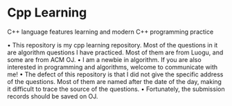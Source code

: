 # Cpp Learning
C++ language features learning and modern C++ programming practice

• This repository is my cpp learning repository. Most of the questions in it are algorithm questions I have practiced. Most of them are from Luogu, and some are from ACM OJ.
• I am a newbie in algorithm. If you are also interested in programming and algorithms, welcome to communicate with me!
• The defect of this repository is that I did not give the specific address of the questions. Most of them are named after the date of the day, making it difficult to trace the source of the questions.
• Fortunately, the submission records should be saved on OJ.
